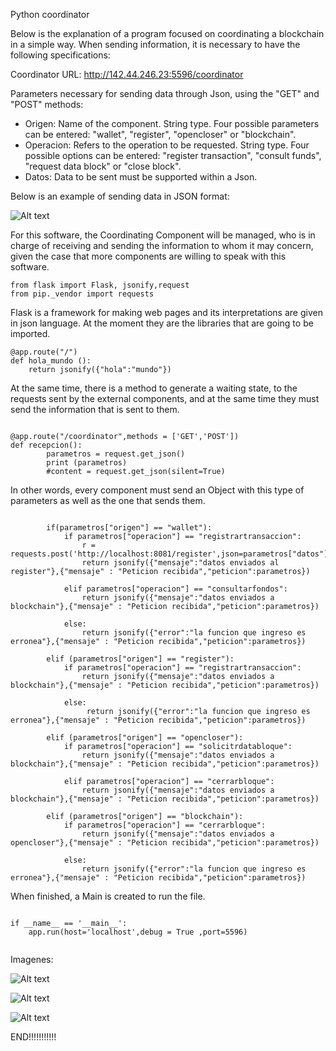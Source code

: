 Python coordinator

Below is the explanation of a program focused on coordinating a blockchain in a simple way.
When sending information, it is necessary to have the following specifications:

Coordinator URL: http://142.44.246.23:5596/coordinator

Parameters necessary for sending data through Json, using the "GET" and "POST" methods:
* Origen: Name of the component. String type. Four possible parameters can be entered: "wallet", "register", "opencloser" or "blockchain".
* Operacion: Refers to the operation to be requested. String type. Four possible options can be entered: "register transaction", "consult funds", "request data block" or "close block".
* Datos: Data to be sent must be supported within a Json.

Below is an example of sending data in JSON format:

![Alt text](https://github.com/JohanStivenMartinez/CordinationPython/blob/master/assets/imagex.jpg "Ejemplo de petición y respuesta")


For this software, the Coordinating Component will be managed, 
who is in charge of receiving and sending the information to whom it may concern, 
given the case that more components are willing to speak with this software.

 ```
from flask import Flask, jsonify,request
from pip._vendor import requests
```

Flask is a framework for making web pages and its interpretations are given in json language. 
At the moment they are the libraries that are going to be imported.

```
@app.route("/")
def hola_mundo ():
    return jsonify({"hola":"mundo"})
```
At the same time, there is a method to generate a waiting state, 
to the requests sent by the external components, and at the same time they must send the information that is sent to them.


```

@app.route("/coordinator",methods = ['GET','POST'])
def recepcion(): 
        parametros = request.get_json()
        print (parametros)
        #content = request.get_json(silent=True)
```

In other words, every component must send an Object with this type of parameters as well as the one that sends them.

```
        
        if(parametros["origen"] == "wallet"):
            if parametros["operacion"] == "registrartransaccion":
                r = requests.post('http://localhost:8081/register',json=parametros["datos"])
                return jsonify({"mensaje":"datos enviados al register"},{"mensaje" : "Peticion recibida","peticion":parametros})

            elif parametros["operacion"] == "consultarfondos":
                return jsonify({"mensaje":"datos enviados a blockchain"},{"mensaje" : "Peticion recibida","peticion":parametros})

            else:
                return jsonify({"error":"la funcion que ingreso es erronea"},{"mensaje" : "Peticion recibida","peticion":parametros})

        elif (parametros["origen"] == "register"):
            if parametros["operacion"] == "registrartransaccion":
                return jsonify({"mensaje":"datos enviados a blockchain"},{"mensaje" : "Peticion recibida","peticion":parametros})

            else:
                 return jsonify({"error":"la funcion que ingreso es erronea"},{"mensaje" : "Peticion recibida","peticion":parametros})

        elif (parametros["origen"] == "opencloser"):
            if parametros["operacion"] == "solicitrdatabloque":
                return jsonify({"mensaje":"datos enviados a blockchain"},{"mensaje" : "Peticion recibida","peticion":parametros})
            
            elif parametros["operacion"] == "cerrarbloque":
                return jsonify({"mensaje":"datos enviados a blockchain"},{"mensaje" : "Peticion recibida","peticion":parametros}) 

        elif (parametros["origen"] == "blockchain"):
            if parametros["operacion"] == "cerrarbloque":
                return jsonify({"mensaje":"datos enviados a opencloser"},{"mensaje" : "Peticion recibida","peticion":parametros})
            
            else:
                return jsonify({"error":"la funcion que ingreso es erronea"},{"mensaje" : "Peticion recibida","peticion":parametros})
```

When finished, a Main is created to run the file.

```

if __name__ == '__main__':
    app.run(host='localhost',debug = True ,port=5596)
 
```
Imagenes:

![Alt text](https://github.com/JohanStivenMartinez/CordinationPython/blob/master/assets/imagex.jpg "Ejemplo de petición y respuesta")

![Alt text](https://github.com/JohanStivenMartinez/CordinationPython/blob/master/assets/image5.jpg "Ejemplo de respuesta")

![Alt text](https://github.com/JohanStivenMartinez/CordinationPython/blob/master/assets/image3.jpg "Respuesta Erronea")


END!!!!!!!!!!!

